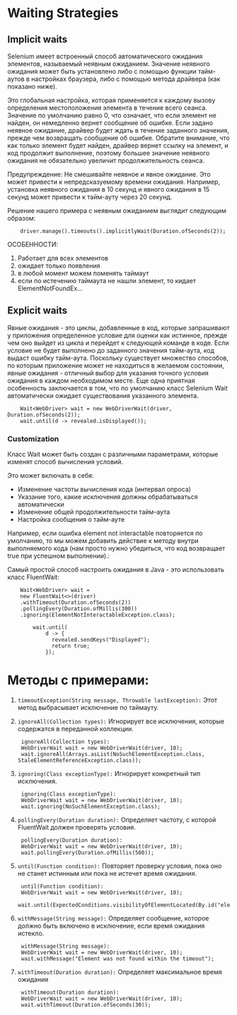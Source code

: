 # Waiting Strategies

## Implicit waits

Selenium имеет встроенный способ автоматического ожидания элементов, называемый неявным ожиданием. 
Значение неявного ожидания может быть установлено либо с помощью функции тайм-аутов в настройках браузера, 
либо с помощью метода драйвера (как показано ниже).

Это глобальная настройка, которая применяется к каждому вызову определения местоположения элемента в течение всего сеанса. 
Значение по умолчанию равно 0, что означает, что если элемент не найден, он немедленно вернет сообщение об ошибке. 
Если задано неявное ожидание, драйвер будет ждать в течение заданного значения, прежде чем возвращать сообщение об ошибке. 
Обратите внимание, что как только элемент будет найден, драйвер вернет ссылку на элемент, и код продолжит выполнение, 
поэтому большее значение неявного ожидания не обязательно увеличит продолжительность сеанса.

Предупреждение: Не смешивайте неявное и явное ожидание. Это может привести к непредсказуемому времени ожидания. 
Например, установка неявного ожидания в 10 секунд и явного ожидания в 15 секунд может привести к тайм-ауту через 20 секунд.

Решение нашего примера с неявным ожиданием выглядит следующим образом:

        driver.manage().timeouts().implicitlyWait(Duration.ofSeconds(2));

ОСОБЕННОСТИ:
1. Работает для всех элементов
2. ожидает только появления
3. в любой момент можем поменять таймаут
4. если по истечению таймаута не нашли элемент, то кидает ElementNotFoundEx...

## Explicit waits

Явные ожидания - это циклы, добавленные в код, которые запрашивают у приложения определенное условие для оценки как истинное, 
прежде чем оно выйдет из цикла и перейдет к следующей команде в коде. Если условие не будет выполнено до заданного значения тайм-аута, 
код выдаст ошибку тайм-аута. Поскольку существует множество способов, по которым приложение может не находиться в желаемом состоянии, 
явные ожидания - отличный выбор для указания точного условия ожидания в каждом необходимом месте. Еще одна приятная особенность заключается в том, 
что по умолчанию класс Selenium Wait автоматически ожидает существования указанного элемента.

        Wait<WebDriver> wait = new WebDriverWait(driver, Duration.ofSeconds(2));
        wait.until(d -> revealed.isDisplayed());

### Customization

Класс Wait может быть создан с различными параметрами, которые изменят способ вычисления условий.

Это может включать в себя:

* Изменение частоты вычисления кода (интервал опроса)
* Указание того, какие исключения должны обрабатываться автоматически
* Изменение общей продолжительности тайм-аута
* Настройка сообщения о тайм-ауте

Например, если ошибка element not interactable повторяется по умолчанию, то мы можем добавить действие к методу внутри 
выполняемого кода (нам просто нужно убедиться, что код возвращает true при успешном выполнении).:

Самый простой способ настроить ожидания в Java - это использовать класс FluentWait:

        Wait<WebDriver> wait =
        new FluentWait<>(driver)
        .withTimeout(Duration.ofSeconds(2))
        .pollingEvery(Duration.ofMillis(300))
        .ignoring(ElementNotInteractableException.class);
        
            wait.until(
                d -> {
                  revealed.sendKeys("Displayed");
                  return true;
                });


# Методы с примерами:

1. `timeoutException(String message, Throwable lastException):`  Этот метод выбрасывает исключение по таймауту.

2. `ignoreAll(Collection types):`                                Игнорирует все исключения, которые содержатся в переданной коллекции.

        ignoreAll(Collection types):
        WebDriverWait wait = new WebDriverWait(driver, 10);
        wait.ignoreAll(Arrays.asList(NoSuchElementException.class, StaleElementReferenceException.class));
3. `ignoring(Class exceptionType):`                              Игнорирует конкретный тип исключения.

        ignoring(Class exceptionType):
        WebDriverWait wait = new WebDriverWait(driver, 10);
        wait.ignoring(NoSuchElementException.class);
4. `pollingEvery(Duration duration):`                            Определяет частоту, с которой FluentWait должен проверять условия.

        pollingEvery(Duration duration):
        WebDriverWait wait = new WebDriverWait(driver, 10);
        wait.pollingEvery(Duration.ofMillis(500));
5. `until(Function condition):`                                  Повторяет проверку условия, пока оно не станет истинным или пока не истечет время ожидания.

        until(Function condition):
        WebDriverWait wait = new WebDriverWait(driver, 10);
        wait.until(ExpectedConditions.visibilityOfElementLocated(By.id("element_id")));
6. `withMessage(String message):`                                Определяет сообщение, которое должно быть включено в исключение, если время ожидания истекло.

        withMessage(String message):
        WebDriverWait wait = new WebDriverWait(driver, 10);
        wait.withMessage("Element was not found within the timeout");
7. `withTimeout(Duration duration):`                             Определяет максимальное время ожидания

        withTimeout(Duration duration):
        WebDriverWait wait = new WebDriverWait(driver, 10);
        wait.withTimeout(Duration.ofSeconds(30));